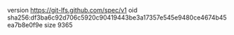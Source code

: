 version https://git-lfs.github.com/spec/v1
oid sha256:df3ba6c92d706c5920c90419443be3a17357e545e9480ce4674b45ea7b8e0f9e
size 9365
